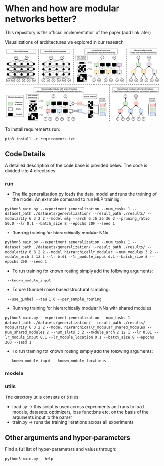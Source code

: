 # When and how are modular networks better?

This repository is the official implementation of the paper (add link later)

Visualizations of architectures we explored in our research

![Alt text](images/models.png)




To install requirements run:

```setup
pip3 install -r requirements.txt
```

## Code Details 

A detailed description of the code base is provided below. 
The code is divided into 4 directories:

### run


* The file generalization.py loads the data, model and runs the training of the model. 
An example command to run MLP training: 

```
python3 main.py --experiment generalization --num_tasks 1 --dataset_path ./datasets/generalization/ --result_path ./results/ --modularity 6 3 2 2 --model mlp --arch 6 36 36 36 2 --pruning_ratio 50.0 --lr 0.1 --batch_size 8 --epochs 200 --seed 1 
```
* Running training for hierarchically modular NNs 
```
python3 main.py --experiment generalization --num_tasks 1 --dataset_path ./datasets/generalization/ --result_path ./results/ --modularity 6 3 2 2 --model hierarchically_modular --num_modules 3 2 --module_arch 2 12 1 --lr 0.01 --lr_module_input 0.1 --batch_size 8 --epochs 200 --seed 1 
```

* To run training for known routing simply add the following arguments: 
```
 --known_module_input
```
* To use Gumbel noise based structural sampling: 
```
 --use_gumbel --tau 1.0 --per_sample_routing
```
* Running training for hierarchically modular NNs with shared modules
```
python3 main.py --experiment generalization --num_tasks 1 --dataset_path ./datasets/generalization/ --result_path ./results/ --modularity 6 3 2 2 --model hierarchically_modular_shared_modules --num_shared_modules 2 --num_slots 3 2 --module_arch 2 12 1 --lr 0.01 --lr_module_input 0.1 --lr_module_location 0.1 --batch_size 8 --epochs 200 --seed 1 
```
* To run training for known routing simply add the following arguments: 
```
 --known_module_input --known_module_locations
```
### models


### utils

The directory utils consists of 5 files:

* load.py -> this script is used across experiments and runs to load models, datasets, optimizers, loss functions etc. on the basis of the arguments input to the parser
* train.py -> runs the training iterations across all experiments

## Other arguments and hyper-parameters

Find a full list of hyper-parameters and values through:
```
python3 main.py --help
```
